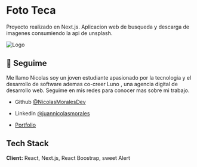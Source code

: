 
# Foto Teca

Proyecto realizado en Next.js. Aplicacion web de busqueda y descarga de imagenes consumiendo la api de unsplash.



![Logo](https://firebasestorage.googleapis.com/v0/b/fotos-cde1e.appspot.com/o/Foto-Teca_Portada.PNG?alt=media&token=91d9e8c1-cfce-410c-b349-fd5bfff8a625)


## 🚀 Seguime
Me llamo Nicolas soy un joven estudiante apasionado por la tecnologia y el desarrollo de software ademas co-creer Luno , una agencia digital de desarrollo web. Seguime en mis redes para conocer mas sobre mi trabajo.

- Github [@NicolasMoralesDev](https://github.com/NicolasMoralesDev)

- Linkedin [@juannicolasmorales](https://www.linkedin.com/in/juannicolasmorales)

- [Portfolio](https://nicolas-morales-portfolio.vercel.app/)
## Tech Stack

**Client:** React, Next.js, React Boostrap, sweet Alert


